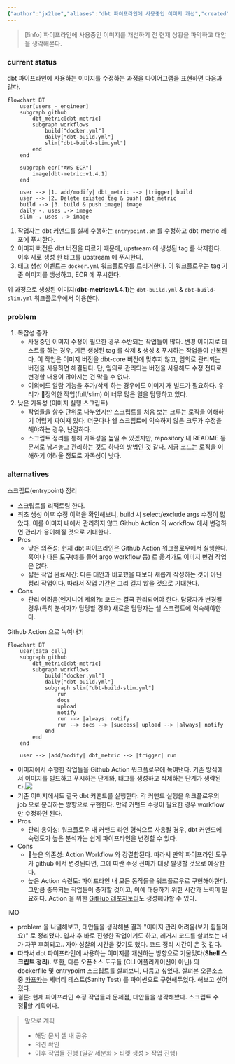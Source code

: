 ```yaml
---
{"author":"jx2lee","aliases":"dbt 파이프라인에 사용중인 이미지 개선","created":"2024-06-30T00:39:32.000+09:00","last-updated":"2024-05-12 15:43","tags":["dbt","image","pipeline"],"dg-publish":true,"dg-home-link":true,"dg-show-local-graph":true,"dg-show-backlinks":true,"dg-show-toc":false,"dg-show-inline-title":true,"dg-show-file-tree":false,"dg-enable-search":true,"dg-link-preview":true,"dg-show-tags":true,"dg-pass-frontmatter":false,"permalink":"/data/dbt/__/dbt-image-in-pipeline/","dgHomeLink":true,"dgShowBacklinks":true,"dgShowLocalGraph":true,"dgShowInlineTitle":true,"dgEnableSearch":true,"dgLinkPreview":true,"dgShowTags":true,"dgPassFrontmatter":true,"noteIcon":""}
---
```



> [!info] 파이프라인에 사용중인 이미지를 개선하기 전 현재 상황을 파악하고 대안을 생각해본다.

### current status


dbt 파이프라인에 사용하는 이미지를 수정하는 과정을 다이어그램을 표현하면 다음과 같다.
```mermaid
flowchart BT
	user[users - engineer]
	subgraph github
		dbt_metric[dbt-metric]
		subgraph workflows
			build["docker.yml"]
			daily["dbt-build.yml"]
			slim["dbt-build-slim.yml"]
		end
	end
	
	subgraph ecr["AWS ECR"]
		image[dbt-metric:v1.4.1]
	end

	user --> |1. add/modify| dbt_metric --> |trigger| build
	user --> |2. Delete existed tag & push| dbt_metric
	build --> |3. build & push image| image
	daily -. uses .-> image
	slim -. uses .-> image
```

1. 작업자는 dbt 커맨드를 실제 수행하는 `entrypoint.sh` 를 수정하고 dbt-metric 레포에 푸시한다. 
2. 이미지 버전은 dbt 버전을 따르기 때문에, upstream 에 생성된 tag 를 삭제한다. 이후 새로 생성
한 태그를 upstream 에 푸시한다.
3. 태그 생성 이벤트는 `docker.yml` 워크플로우를 트리거한다. 이 워크플로우는 tag 기준 이미지를 생성하고, ECR 에 푸시한다.

위 과정으로 생성된 이미지(**dbt-metric:v1.4.1**)는 `dbt-build.yml` & `dbt-build-slim.yml` 워크플로우에서 이용한다. 


### problem


1. 복잡성 증가
	- 사용중인 이미지 수정이 필요한 경우 수반되는 작업들이 많다. 변경 이미지로 테스트를 하는 경우, 기존 생성된 tag 를 삭제 & 생성 & 푸시하는 작업들이 반복된다. 이 작업은 이미지 버전을 dbt-core 버전에 맞추지 않고, 임의로 관리되는 버전을 사용하면 해결된다. 단, 임의로 관리되는 버전을 사용해도 수정 전파로 변경할 내용이 많아지는 건 막을 수 없다.
	- 이외에도 알람 기능을 추가/삭제 하는 경우에도 이미지 재 빌드가 필요하다. 우리가 정의한 작업(full/slim) 이 너무 많은 일을 담당하고 있다.
2. 낮은 가독성 (이미지 실행 스크립트)
	- 작업들을 함수 단위로 나누었지만 스크립트를 처음 보는 크루는 로직을 이해하기 어렵게 짜여져 있다. 더군다나 쉘 스크립트에 익숙하지 않은 크루가 수정을 해야하는 경우, 난감하다.
	- 스크립트 정리를 통해 가독성을 높일 수 있겠지만, repository 내 README 등 문서로 남겨놓고 관리하는 것도 하나의 방법인 것 같다. 지금 코드는 로직을 이해하기 어려울 정도로 가독성이 낮다.


### alternatives


스크립트(entrypoint) 정리
- 스크립트를 리팩토링 한다.
- 최초 생성 이후 수정 이력을 확인해보니, build 시 select/exclude args 수정이 많았다. 이를 이미지 내에서 관리하지 않고 Github Action 의 workflow 에서 변경하면 관리가 용이해질 것으로 기대한다.
- Pros
	- 낮은 의존성: 현재 dbt 파이프라인은 Github Action 워크플로우에서 실행한다. 혹여나 다른 도구(예를 들어 argo workflow 등) 로 옮겨가도 이미지 변경 작업은 없다.
	- 짧은 작업 완료시간: 다른 대안과 비교했을 때보다 새롭게 작성하는 것이 아닌 정리 작업이다. 따라서 작업 기간은 그리 길지 않을 것으로 기대한다.
- Cons
	- 관리 어려움(엔지니어 제외?): 코드는 결국 관리되어야 한다. 담당자가 변경될 경우(특히 분석가가 담당할 경우) 새로운 담당자는 쉘 스크립트에 익숙해야한다.


Github Action 으로 녹여내기
```mermaid
flowchart BT
	user[data cell]
	subgraph github
		dbt_metric[dbt-metric]
		subgraph workflows
			build["docker.yml"]
			daily["dbt-build.yml"]
			subgraph slim["dbt-build-slim.yml"]
				run
				docs
				upload
				notify
				run --> |always| notify
				run --> docs --> |success| upload --> |always| notify
			end
		end
	end
	
	user --> |add/modify| dbt_metric --> |trigger| run
```
- 이미지에서 수행한 작업들을 Github Action 워크플로우에 녹여낸다. 기존 방식에서 이미지를 빌드하고 푸시하는 단계와, 태그를 생성하고 삭제하는 단계가 생략된다.![](https://i.imgur.com/6A0m4DY.png)
- 기존 이미지에서도 결국 dbt 커맨드를 실행한다. 각 커맨드 실행을 워크플로우의 job 으로 분리하는 방향으로 구현한다. 만약 커맨드 수정이 필요한 경우 workflow 만 수정하면 된다.
- Pros
	- 관리 용이성: 워크플로우 내 커맨드 라인 형식으로 사용될 경우, dbt 커맨드에 숙련도가 높은 분석가는 쉽게 파이프라인을 변경할 수 있다.
- Cons
	- 높은 의존성: Action Workflow 와 강결합된다. 따라서 만약 파이프라인 도구가 github 에서 변경된다면, 그에 따란 수정 전파가 대량 발생할 것으로 예상한다.
	- 높은 Action 숙련도: 파이프라인 내 모든 동작들을 워크플로우로 구현해야한다. 그만큼 중복되는 작업들이 증가할 것이고, 이에 대응하기 위한 시간과 노력이 필요하다. Action 을 위한 [GitHub 레포지토리](https://github.com/dbt-labs/actions)도 생성해야할 수 있다.


IMO
- problem 을 나열해보고, 대안들을 생각해본 결과 "이미지 관리 어려움(보기 힘들어요)" 로 정리됐다. 입사 후 바로 진행한 작업이기도 하고, 레거시 코드를 살펴보는 내가 자꾸 후회되고.. 자아 성찰의 시간을 갖기도 했다. 코드 정리 시간이 온 것 같다.
- 따라서 dbt 파이프라인에 사용하는 이미지를 개선하는 방향으로 기울었다(**Shell 스크립트 정리**). 또한, 다른 오픈소스 도구들 (CLI 어플리케이션이 아닌) 의 dockerfile 및 entrypoint 스크립트를 살펴보니, 다듬고 싶었다. 살펴본 오픈소스 중 [카프카](https://github.com/apache/kafka/tree/trunk/docker)는 세너티 테스트(Sanity Test) 를 파이썬으로 구현해두었다. 해보고 싶어졌다.
- 결론: 현재 파이프라인 수정 작업들과 문제점, 대안들을 생각해봤다. 스크립트 수정할 계획이다.

> 앞으로 계획
> - 해당 문서 셀 내 공유
> - 의견 확인
> - 이후 작업들 진행 (일감 세분화 > 티켓 생성 > 작업 진행)